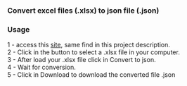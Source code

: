 ### Convert excel files (.xlsx) to json file (.json)

### Usage
 1 - access this [site](https://kauemurakami.github.io/xlsx-to-json-converter/), same find in this project description.<br/>
 2 - Click in the button to select a .xlsx file in your computer.<br/>
 3 - After load your .xlsx file click in Convert to json.<br/>
 4 - Wait for conversion.<br/>
 5 - Click in Download to download the converted file .json
